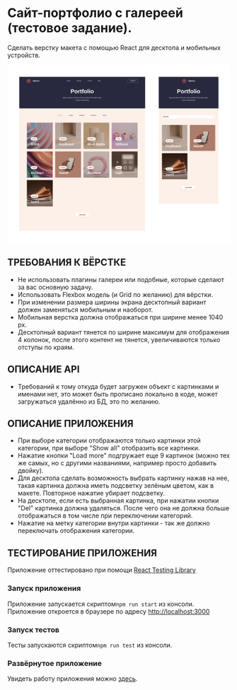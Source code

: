 # Сайт-портфолио с галереей (тестовое задание).

Сделать верстку макета с помощью React для десктопа и мобильных устройств.

![Иллюстрация к проекту](https://github.com/teplospbru/test-task-11/blob/main/agency-portfolio-3.jpg)


## ТРЕБОВАНИЯ К ВЁРСТКЕ

+ Не использовать плагины галереи или подобные, которые сделают за вас основную задачу.
+ Использовать Flexbox модель (и Grid по желанию) для вёрстки.
+ При изменении размера ширины экрана десктопный вариант должен заменяться мобильным и наоборот.
+ Мобильная верстка должна отображаться при ширине менее 1040 px.
+ Десктопный вариант тянется по ширине максимум для отображения 4 колонок, после этого контент не тянется, увеличиваются только отступы по краям.


## ОПИСАНИЕ API

+ Требований к тому откуда будет загружен объект с картинками и именами нет, это может быть прописано локально в коде, может загружаться удалённо из БД, это по желанию.


## ОПИСАНИЕ ПРИЛОЖЕНИЯ

+ При выборе категории отображаются только картинки этой категории, при выборе "Show all" отобразить все картинки.
+ Нажатие кнопки "Load more" подгружает еще 9 картинок (можно тех же самых, но с другими названиями, например просто добавить двойку).
+ Для десктопа сделать возможность выбрать картинку нажав на нее, такая картинка должна иметь подсветку зелёным цветом, как в макете. Повторное нажатие убирает подсветку.
+ На десктопе, если есть выбранная картинка, при нажатии кнопки "Del" картинка должна удаляться. После чего она не должна больше отображаться в том числе при переключении категорий.
+ Нажатие на метку категории внутри картинки - так же должно переключать отображения категории.


## ТЕСТИРОВАНИЕ ПРИЛОЖЕНИЯ

Приложение оттестировано при помощи [React Testing Library](https://testing-library.com/)


### Запуск приложения 

Приложение запускается скриптом`npm run start` из консоли. Приложение откроется в браузере по адресу [http://localhost:3000](http://localhost:3000) 


### Запуск тестов 

Тесты запускаются скриптом`npm run test` из консоли.


### Развёрнутое приложение

Увидеть работу приложения можно [здесь](https://teplospbru.github.io/agency-portfolio/).
